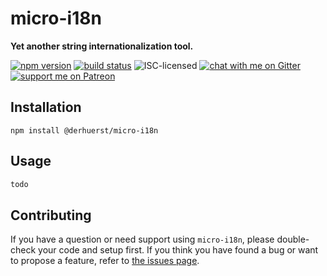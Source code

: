 # micro-i18n

**Yet another string internationalization tool.**

[![npm version](https://img.shields.io/npm/v/derhuerst/micro-i18n.svg)](https://www.npmjs.com/package/@derhuerst/micro-i18n)
[![build status](https://api.travis-ci.org/derhuerst/micro-i18n.svg?branch=master)](https://travis-ci.org/derhuerst/micro-i18n)
![ISC-licensed](https://img.shields.io/github/license/derhuerst/micro-i18n.svg)
[![chat with me on Gitter](https://img.shields.io/badge/chat%20with%20me-on%20gitter-512e92.svg)](https://gitter.im/derhuerst)
[![support me on Patreon](https://img.shields.io/badge/support%20me-on%20patreon-fa7664.svg)](https://patreon.com/derhuerst)


## Installation

```shell
npm install @derhuerst/micro-i18n
```


## Usage

```js
todo
```


## Contributing

If you have a question or need support using `micro-i18n`, please double-check your code and setup first. If you think you have found a bug or want to propose a feature, refer to [the issues page](https://github.com/derhuerst/micro-i18n/issues).

